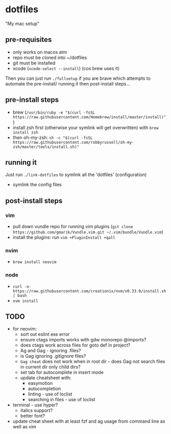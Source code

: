 # dotfiles

"My mac setup"

## pre-requisites

 * only works on macos atm
 * repo must be cloned into ~/dotfiles
 * git must be installed
 * xcode (`xcode-select --install`) (cos brew uses it)

Then you can just run `./fullsetup` if you are brave which attempts to automate the pre-install/ running it then post-install steps...

## pre-install steps

 * brew (`/usr/bin/ruby -e "$(curl -fsSL https://raw.githubusercontent.com/Homebrew/install/master/install)"`)
 * install zsh first (otherwise your symlink will get overwritten) with `brew install zsh`
 * then oh-my-zsh: `sh -c "$(curl -fsSL https://raw.githubusercontent.com/robbyrussell/oh-my-zsh/master/tools/install.sh)"`

## running it

Just run `./link-dotfiles` to symlink all the 'dotfiles' (configuration)

 * symlink the config files

## post-install steps

### vim

 * pull down vundle repo for running vim plugins (`git clone https://github.com/gmarik/Vundle.vim.git ~/.vim/bundle/Vundle.vim`)
 * install the plugins: run `vim +PluginInstall +qall`

### nvim

 * `brew install neovim`

### node

 * `curl -o- https://raw.githubusercontent.com/creationix/nvm/v0.33.0/install.sh | bash`
 * `nvm install`

## TODO

 * for neovim:
   * sort out eslint exe error
   * ensure ctags imports works with gdw monorepo @imports?
   * does ctags work across files for goto def in project?
   * Ag and Gag - ignoring .files?
   * is Gag ignoring .gitignore files?
   * `Gag cheat` does not work when in root dir - does Gag not search files in current dir only child dirs?
   * set tab for autocomplete in insert mode
   * update cheatsheet with:
     * easymotion
     * autocompletion
     * linting - use of loclist
     * searching in files - use of loclist
 * terminal - use hyper?
   * italics support?
   * better font?
 * update cheat sheet with at least fzf and ag usage from command line as well as vim
